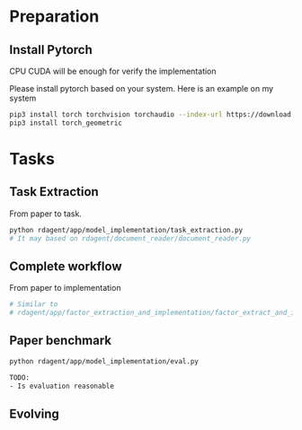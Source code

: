 
# Preparation

## Install Pytorch
CPU CUDA will be enough for verify the implementation

Please install pytorch based on your system.
Here is an example on my system
```bash
pip3 install torch torchvision torchaudio --index-url https://download.pytorch.org/whl/cpu
pip3 install torch_geometric

```

# Tasks

## Task Extraction
From paper to task.
```bash
python rdagent/app/model_implementation/task_extraction.py
# It may based on rdagent/document_reader/document_reader.py
```

## Complete workflow
From paper to implementation
``` bash
# Similar to
# rdagent/app/factor_extraction_and_implementation/factor_extract_and_implement.py
```

## Paper benchmark
```bash
python rdagent/app/model_implementation/eval.py

TODO:
- Is evaluation reasonable
```

## Evolving
